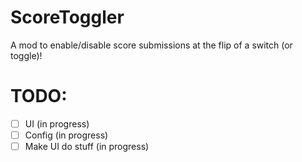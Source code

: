 # ScoreToggler

A mod to enable/disable score submissions at the flip of a switch (or toggle)!

# TODO:

- [ ] UI (in progress)
- [ ] Config (in progress)
- [ ] Make UI do stuff (in progress)

